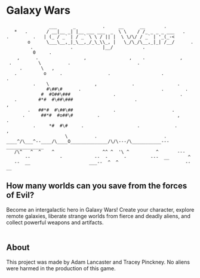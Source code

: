 # Galaxy Wars

```
                ___      _          .     __      __       .
   *   .       / __|__ _| |__ ___ ___  _  \ \    / /_ _ _ _ ___   .
.         .   | (_ / _` | / _` \ \ / || |  \ \/\/ / _` | '_(_-<
        o      \___\__,_|_\__,_/_\_\\_, |   \_/\_/\__,_|_| /__/      .
         .              .           |__/           .
          0     .
    ,      .                 ,                ,    .             ,
 .          \          .                         .
     .       \   ,
   .          o     .                 .                   .            .
          .    \                 ,             .                .
               #\##\#      .                              .        .
             #  #O##\###                .                        .
   .        #*#  #\##\###                       .                     ,
        .   ##*#  #\##\##               .                     .
      .      ##*#  #o##\#         .                             ,       .
          .     *#  #\#     .                    .             .          ,
                      \          .                         .
____^/\___^--____/\____O______________/\/\---/\___________---______________
   /\^   ^  ^    ^                  ^^ ^  '\ ^          ^       ---
       --           -            --  -      -         ---  __       ^
   --  __                      ___--  ^  ^                         --  __
```

## How many worlds can you save from the forces of Evil?

Become an intergalactic hero in Galaxy Wars! Create your character, explore
remote galaxies, liberate strange worlds from fierce and deadly aliens, and
collect powerful weapons and artifacts.
<br>
<br>

## About

This project was made by Adam Lancaster and Tracey Pinckney.
No aliens were harmed in the production of this game.
